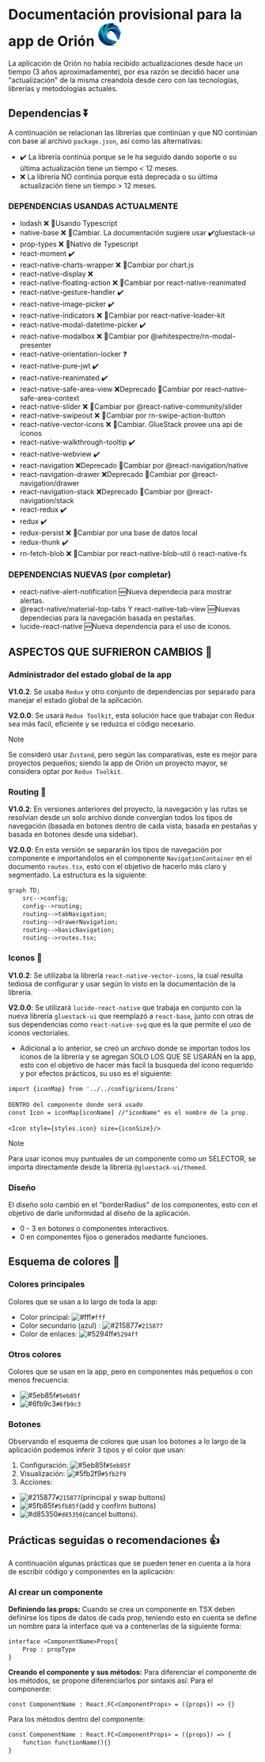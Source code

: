# Documentación provisional para la app de Orión ![Orion logo](./android/app/src/main/res/mipmap-mdpi/ic_launcher.png)
La aplicación de Orión no había recibido actualizaciones desde hace un tiempo (3 años aproximadamente), por esa razón se decidió hacer una "actualización" de la misma creandola desde cero con las tecnologías, librerías y metodologías actuales.

## Dependencias ⏬

A continuación se relacionan las librerías que continúan y que NO continúan con base al archivo `package.json`, así como las alternativas:

- ✔️ La librería continúa porque se le ha seguido dando soporte o su última actualización tiene un tiempo < 12 meses.
- ❌ La librería NO continúa porque está deprecada o su última actualización tiene un tiempo > 12 meses.

### DEPENDENCIAS USANDAS ACTUALMENTE

- lodash ❌ 🔄Usando Typescript
- native-base ❌ 🔄Cambiar. La documentación sugiere usar ✔️gluestack-ui
- prop-types ❌ 🔄Nativo de Typescript
- react-moment ✔️
- react-native-charts-wrapper ❌ 🔄Cambiar por chart.js
- react-native-display ❌
- react-native-floating-action ❌ 🔄Cambiar por react-native-reanimated
- react-native-gesture-handler ✔️
- react-native-image-picker ✔️
- react-native-indicators ❌ 🔄Cambiar por react-native-loader-kit
- react-native-modal-datetime-picker ✔️
- react-native-modalbox ❌ 🔄Cambiar por @whitespectre/rn-modal-presenter
- react-native-orientation-locker ❓
- react-native-pure-jwt ✔️
- react-native-reanimated ✔️
- react-native-safe-area-view ❌Deprecado 🔄Cambiar por react-native-safe-area-context
- react-native-slider ❌ 🔄Cambiar por @react-native-community/slider
- react-native-swipeout ❌ 🔄Cambiar por rn-swipe-action-button
- react-native-vector-icons ❌ 🔄Cambiar. GlueStack provee una api de iconos
- react-native-walkthrough-tooltip ✔️
- react-native-webview ✔️
- react-navigation ❌Deprecado 🔄Cambiar por @react-navigation/native
- react-navigation-drawer ❌Deprecado 🔄Cambiar por @react-navigation/drawer
- react-navigation-stack ❌Deprecado 🔄Cambiar por @react-navigation/stack
- react-redux ✔️
- redux ✔️
- redux-persist ❌ 🔄Cambiar por una base de datos local
- redux-thunk ✔️
- rn-fetch-blob ❌ 🔄Cambiar por react-native-blob-util ó react-native-fs

### DEPENDENCIAS NUEVAS (por completar)
- react-native-alert-notification 🆕Nueva dependecia para mostrar alertas.
- @react-native/material-top-tabs Y react-native-tab-view 🆕Nuevas dependecias para la navegación basada en pestañas.
- lucide-react-native 🆕Nueva dependencia para el uso de iconos.

## ASPECTOS QUE SUFRIERON CAMBIOS 🔄

### Administrador del estado global de la app
**V1.0.2**: Se usaba `Redux` y otro conjunto de dependencias por separado para manejar el estado global de la aplicación.

**V2.0.0**: Se usará `Redux Toolkit`, esta solución hace que trabajar con Redux sea más facil, eficiente y se reduzca el código necesario.

> [!NOTE]
> Se consideró usar `Zustand`, pero según las comparativas, este es mejor para proyectos pequeños; siendo la app de Orión un proyecto mayor, se considera optar por `Redux Toolkit`.

### Routing 🔀
**V1.0.2**: En versiones anteriores del proyecto, la navegación y las rutas se resolvían desde un solo archivo donde convergían todos los tipos de navegación (basada en botones dentro de cada vista, basada en pestañas y basada en botones desde una sidebar).

**V2.0.0**: En esta versión se separarán los tipos de navegación por componente e importandolos en el componente `NavigationContainer` en el documento `routes.tsx`, esto con el objetivo de hacerlo más claro y segmentado.
La estructura es la siguiente:

```mermaid
graph TD;
    src-->config;
    config-->routing;
    routing-->tabNavigation;
    routing-->drawerNavigation;
    routing-->basicNavigation;
    routing-->routes.tsx;
```

### Iconos 🚸
**V1.0.2**: Se utilizaba la librería `react-native-vector-icons`, la cual resulta tediosa de configurar y usar según lo visto en la documentación de la librería.

**V2.0.0**: Se utilizará `lucide-react-native` que trabaja en conjunto con la nueva librería `gluestack-ui` que reemplazó a `react-base`, junto con otras de sus dependencias como `react-native-svg` que es la que permite el uso de iconos vectoriales.
* Adicional a lo anterior, se creó un archivo donde se importan todos los iconos de la librería y se agregan SOLO LOS QUE SE USARÁN en la app, esto con el objetivo de hacer más facil la busqueda del icono requerido y por efectos prácticos, su uso es el siguiente:

```
import {iconMap} from '../../config/icons/Icons'

DENTRO del componente donde será usado
const Icon = iconMap[iconName] //"iconName" es el nombre de la prop.

<Icon style={styles.icon} size={iconSize}/>
```
> [!NOTE]
>Para usar iconos muy puntuales de un componente como un SELECTOR, se importa directamente desde la librería `@gluestack-ui/themed`.


### Diseño
El diseño solo cambió en el "borderRadius" de los componentes, esto con el objetivo de darle uniformidad al diseño de la aplicación.
- 0 - 3 en botones o componentes interactivos.
- 0 en componentes fijos o generados mediante funciones.

## Esquema de colores 🌈
### Colores principales
Colores que se usan a lo largo de toda la app:
- Color principal: ![#fff](https://placehold.co/10x10/fff/fff.png)`#fff`
- Color secundario (azul) : ![#215877](https://placehold.co/10x10/215877/215877.png)`#215877`
- Color de enlaces: ![#5294ff](https://placehold.co/10x10/5294ff/5294ff.png)`#5294ff`

### Otros colores
Colores que se usan en la app, pero en componentes más pequeños o con menos frecuencia:
- ![#5eb85f](https://placehold.co/10x10/5eb85f/5eb85f.png)`#5eb85f`
- ![#6fb9c3](https://placehold.co/10x10/6fb9c3/6fb9c3.png)`#6fb9c3`

### Botones
Observando el esquema de colores que usan los botones a lo largo de la aplicación podemos inferir 3 tipos y el color que usan:
1. Configuración: ![#5eb85f](https://placehold.co/10x10/5eb85f/5eb85f.png)`#5eb85f`
2. Visualización: ![#5fb2f9](https://placehold.co/10x10/5fb2f9/5fb2f9.png)`#5fb2f9`
3. Acciones: 
* ![#215877](https://placehold.co/10x10/215877/215877.png)`#215877`(principal y swap buttons)
* ![#5fb85f](https://placehold.co/10x10/5fb85f/5fb85f.png)`#5fb85f`(add y confirm buttons)
* ![#d85350](https://placehold.co/10x10/d85350/d85350.png)`#d85350`(cancel buttons).

## Prácticas seguidas o recomendaciones 👍
A continuación algunas prácticas que se pueden tener en cuenta a la hora de escribir código y componentes en la aplicación:
### **Al crear un componente**
**Definiendo las props:** Cuando se crea un componente en TSX deben definirse los tipos de datos de cada prop, teniendo esto en cuenta se define un nombre para la interface que va a contenerlas de la siguiente forma:

```
interface <ComponentName>Props{
    Prop : propType
}
```

**Creando el componente y sus métodos:** Para diferenciar el componente de los métodos, se propone diferenciarlos por sintaxis así:
Para el componente:
```
const ComponentName : React.FC<ComponentProps> = ({props}) => {}
```

Para los métodos dentro del componente:
```
const ComponentName : React.FC<ComponentProps> = ({props}) => {
    function functionName(){}
}
```